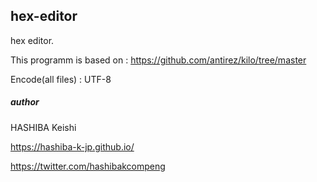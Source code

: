 ## hex-editor
hex editor.

This programm is based on : https://github.com/antirez/kilo/tree/master

Encode(all files) : UTF-8

##### author
HASHIBA Keishi

https://hashiba-k-jp.github.io/

https://twitter.com/hashibakcompeng
